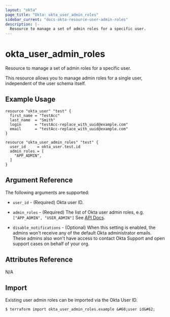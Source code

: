 ```yaml
---
layout: "okta"
page_title: "Okta: okta_user_admin_roles"
sidebar_current: "docs-okta-resource-user-admin-roles"
description: |-
  Resource to manage a set of admin roles for a specific user.
---
```


# okta_user_admin_roles

Resource to manage a set of admin roles for a specific user.

This resource allows you to manage admin roles for a single user, independent of the user schema itself.

## Example Usage

```hcl
resource "okta_user" "test" {
  first_name = "TestAcc"
  last_name  = "Smith"
  login      = "testAcc-replace_with_uuid@example.com"
  email      = "testAcc-replace_with_uuid@example.com"
}

resource "okta_user_admin_roles" "test" {
  user_id     = okta_user.test.id
  admin_roles = [
    "APP_ADMIN",
  ]
}
```

## Argument Reference

The following arguments are supported:

- `user_id` - (Required) Okta user ID.

- `admin_roles` - (Required) The list of Okta user admin roles, e.g. `["APP_ADMIN", "USER_ADMIN"]` See [API Docs](https://developer.okta.com/docs/reference/api/roles/#role-types).

- `disable_notifications` - (Optional) When this setting is enabled, the admins won't receive any of the default Okta
administrator emails. These admins also won't have access to contact Okta Support and open support cases on behalf of your org.

## Attributes Reference

N/A

## Import

Existing user admin roles can be imported via the Okta User ID.

```
$ terraform import okta_user_admin_roles.example &#60;user id&#62;
```
